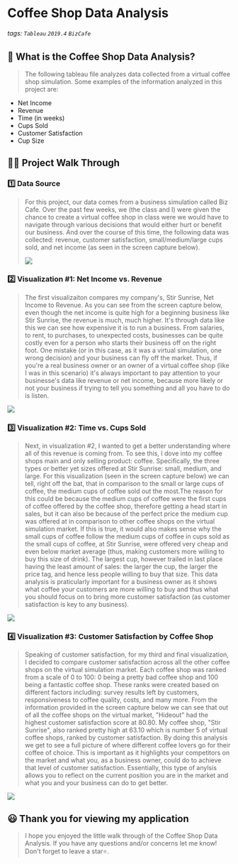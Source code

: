 # Coffee Shop Data Analysis

###### tags: `Tableau` `2019.4` `BizCafe`


## 📝 What is the Coffee Shop Data Analysis?
> The following tableau file analyzes data collected from a virtual coffee shop simulation. Some examples of the information analyzed in this project are: 
-  Net Income
-  Revenue
-  Time (in weeks)
-  Cups Sold
-  Customer Satisfaction
-  Cup Size

## 👩‍🏫 Project Walk Through

### 1️⃣ Data Source ###
> For this project, our data comes from a business simulation called Biz Cafe. Over the past few weeks, we (the class and I) were given the chance to create a virtual coffee shop in class were we would have to navigate through various decisions that would either hurt or benefit our business. And over the course of this time, the following data was collected: revenue, customer satisfaction, small/medium/large cups sold, and net income (as seen in the screen capture below).
> 
> ![](https://i.imgur.com/czFZEYU.png)

### 2️⃣ Visualization #1: Net Income vs. Revenue ###
>The first visualizaiton compares my company's, Stir Sunrise, Net Income to Revenue. As you can see from the screen capture below, even though the net income is quite high for a beginning business like Stir Sunrise, the revenue is much, much higher. It's through data like this we can see how expensive it is to run a business. From salaries, to rent, to purchases, to unexpected costs, businesses can be quite costly even for a person who starts their business off on the right foot. One mistake (or in this case, as it was a virtual simulation, one wrong decision) and your business can fly off the market. Thus, if you're a real business owner or an owner of a virtual coffee shop (like I was in this scenario) it's always important to pay attention to your businesse's data like revenue or net income, because more likely or not your business if trying to tell you something and all you have to do is listen. 
>
![](https://i.imgur.com/kDRVnFx.png)

### 3️⃣ Visualization #2: Time vs. Cups Sold  ###
>Next, in visualization #2, I wanted to get a better understanding where all of this revenue is coming from. To see this, I dove into my coffee shops main and only selling product: coffee. Specifically, the three types or better yet sizes offered at Stir Sunrise: small, medium, and large. For this visualization (seen in the screen capture below) we can tell, right off the bat, that in comparison to the small or large cups of coffee, the medium cups of coffee sold out the most.The reason for this could be because the medium cups of coffee were the first cups of coffee offered by the coffee shop, therefore getting a head start in sales, but it can also be because of the perfect price the medium cup was offered at in comparison to other coffee shops on the virtual simulation market. If this is true, it would also makes sense why the small cups of coffee follow the medium cups of coffee in cups sold as the small cups of coffee, at Stir Sunrise, were offered very cheap and even below market average (thus, making customers more willing to buy this size of drink). The largest cup, however trailed in last place having the least amount of sales: the larger the cup, the larger the price tag, and hence less people willing to buy that size. This data analysis is praticularly important for a business owner as it shows what coffee your customers are more willing to buy and thus what you should focus on to bring more customer satisfaction (as customer satisfaction is key to any business).
>
![](https://i.imgur.com/o7sF0BN.png)

### 4️⃣ Visualization #3: Customer Satisfaction by Coffee Shop ###
>Speaking of customer satisfaction, for my third and final visualization, I decided to compare customer satisfaction across all the other coffee shops on the virtual simulation market. Each coffee shop was ranked from a scale of 0 to 100: 0 being a pretty bad coffee shop and 100 being a fantastic coffee shop. These ranks were created based on different factors including: survey results left by customers, responsiveness to coffee quality, costs, and many more. From the information provided in the screen capture below we can see that out of all the coffee shops on the virtual market, "Hideout" had the highest customer satisfaction score at 80.80. My coffee shop, "Stir Sunrise", also ranked pretty high at 63.10 which is number 5 of virtual coffee shops, ranked by customer satisfaction. By doing this analysis we get to see a full picture of where different coffee lovers go for their coffee of choice. This is important as it highlights your competitors on the market and what you, as a business owner, could do to achieve that level of customer satisfaction. Essentially, this type of anylsis allows you to reflect on the current position you are in the market and what you and your business can do to get better. 
>
![](https://i.imgur.com/c7UK9ut.png)

## 😃 Thank you for viewing my application ##
> I hope you enjoyed the little walk through of the Coffee Shop Data Analysis. If you have any questions and/or concerns let me know! Don't forget to leave a star⭐️.
